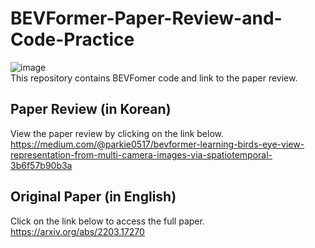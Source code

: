 # BEVFormer-Paper-Review-and-Code-Practice
![image](https://github.com/parkie0517/BEVFormer-Paper-Review-and-Code-Practice/assets/80407632/e80fcaf4-0d61-4728-b995-9427aab80fc2)  
This repository contains BEVFomer code and link to the paper review.    

## Paper Review (in Korean)
View the paper review by clicking on the link below.  
https://medium.com/@parkie0517/bevformer-learning-birds-eye-view-representation-from-multi-camera-images-via-spatiotemporal-3b6f57b90b3a

## Original Paper (in English)
Click on the link below to access the full paper.  
https://arxiv.org/abs/2203.17270
